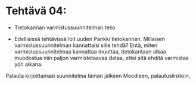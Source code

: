 # Tehtävä 04:

- Tietokannan varmistussuunnitelman teko

- Edellisissä tehtävissä loit uuden Pankki tietokannan. Millaisen varmistussuunnitelman kannattaisi sille tehdä? Entä, miten varmistussuunnitelmaa kannattaa muuttaa, tietokantaan alkaa muodostua niin paljon varmistetaavaa dataa, ettei sitä ehditä varmistaa yön aikana.

Palauta kirjoittamasi suunnitelma tämän jälkeen Moodleen, palautuslinkkiin,
